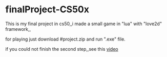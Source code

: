 # finalProject-CS50x

This is my final project in cs50,,i made a small game in "lua" with "love2d" framework,,

for playing just download #project.zip and run ".exe" file.

if you could not finish the second step,,see this [video](https://youtu.be/EOpRNL6wcKY)
